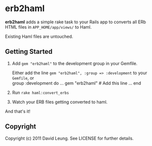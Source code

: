 erb2haml
========
**erb2haml** adds a simple rake task to your Rails app to converts all ERb HTML files in `APP_HOME/app/views/` to Haml.

Existing Haml files are untouched.

Getting Started
---------------

1. Add `gem "erb2haml"` to the development group in your Gemfile.

    Either add the line `gem "erb2haml", :group => :development` to your `Gemfile`, or    
        group :development do
          ...
          gem "erb2haml"         # Add this line
          ...
        end

2. Run `rake haml:convert_erbs`
3. Watch your ERB files getting converted to haml.

And that's it!

Copyright
---------
Copyright (c) 2011 David Leung. See LICENSE for further details.

